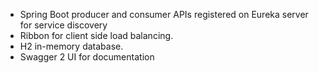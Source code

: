 - Spring Boot producer and consumer APIs registered on Eureka server for service discovery
- Ribbon for client side load balancing.
- H2 in-memory database.
- Swagger 2 UI for documentation
